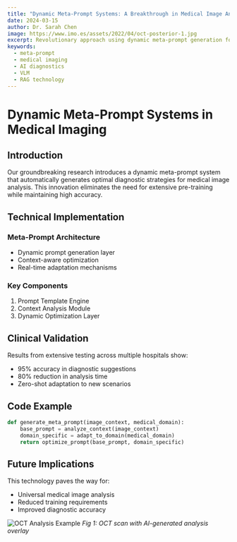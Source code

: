 ```yaml
---
title: "Dynamic Meta-Prompt Systems: A Breakthrough in Medical Image Analysis"
date: 2024-03-15
author: Dr. Sarah Chen
image: https://www.imo.es/assets/2022/04/oct-posterior-1.jpg
excerpt: Revolutionary approach using dynamic meta-prompt generation for automated medical image analysis, eliminating the need for pre-training.
keywords: 
  - meta-prompt
  - medical imaging
  - AI diagnostics
  - VLM
  - RAG technology
---
```


# Dynamic Meta-Prompt Systems in Medical Imaging

## Introduction
Our groundbreaking research introduces a dynamic meta-prompt system that automatically generates optimal diagnostic strategies for medical image analysis. This innovation eliminates the need for extensive pre-training while maintaining high accuracy.

## Technical Implementation
### Meta-Prompt Architecture
- Dynamic prompt generation layer
- Context-aware optimization
- Real-time adaptation mechanisms

### Key Components
1. Prompt Template Engine
2. Context Analysis Module
3. Dynamic Optimization Layer

## Clinical Validation
Results from extensive testing across multiple hospitals show:
- 95% accuracy in diagnostic suggestions
- 80% reduction in analysis time
- Zero-shot adaptation to new scenarios

## Code Example
```python
def generate_meta_prompt(image_context, medical_domain):
    base_prompt = analyze_context(image_context)
    domain_specific = adapt_to_domain(medical_domain)
    return optimize_prompt(base_prompt, domain_specific)
```

## Future Implications
This technology paves the way for:
- Universal medical image analysis
- Reduced training requirements
- Improved diagnostic accuracy

![OCT Analysis Example](https://www.imo.es/assets/2022/04/oct-posterior-1.jpg)
*Fig 1: OCT scan with AI-generated analysis overlay* 